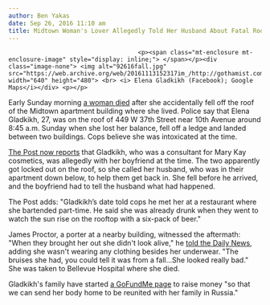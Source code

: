 ```yaml
---
author: Ben Yakas
date: Sep 26, 2016 11:10 am
title: Midtown Woman's Lover Allegedly Told Her Husband About Fatal Rooftop Fall
---
```


	
										<p><span class="mt-enclosure mt-enclosure-image" style="display: inline;"> </span></p><div class="image-none"> <img alt="92616fall.jpg" src="https://web.archive.org/web/20161113152317im_/http://gothamist.com/attachments/byakas/92616fall.jpg" width="640" height="480"> <br> <i> Elena Gladkikh (Facebook); Google Maps</i></div> <p></p>

<p>Early Sunday morning <a href="https://web.archive.org/web/20161113152317/http://gothamist.com/2016/09/25/cops_intoxicated_woman_dies_after_f.php">a woman died</a> after she accidentally fell off the roof of the Midtown apartment building where she lived. Police say that Elena Gladkikh, 27, was on the roof of 449 W 37th Street near 10th Avenue around 8:45 a.m. Sunday when she lost her balance, fell off a ledge and landed between two buildings. Cops believe she was intoxicated at the time.</p>

<p><a href="https://web.archive.org/web/20161113152317/http://nypost.com/2016/09/25/woman-critical-after-falling-between-two-buildings/">The Post now reports</a> that Gladkikh, who was a consultant for Mary Kay cosmetics, was allegedly with her boyfriend at the time. The two apparently got locked out on the roof, so she called her husband, who was in their apartment down below, to help them get back in. She fell before he arrived, and the boyfriend had to tell the husband what had happened.</p>

<p>The Post adds: &quot;Gladkikh&#x2019;s date told cops he met her at a restaurant where she bartended part-time. He said she was already drunk when they went to watch the sun rise on the rooftop with a six-pack of beer.&quot;</p>

<p>James Proctor, a porter at a nearby building, witnessed the aftermath: &quot;When they brought her out she didn&apos;t look alive,&quot; he <a href="https://web.archive.org/web/20161113152317/http://www.nydailynews.com/new-york/manhattan/intoxicated-woman-injured-fall-midtown-building-roof-article-1.2805697">told the Daily News</a>, adding she wasn&apos;t wearing any clothing besides her underwear. &quot;The bruises she had, you could tell it was from a fall...She looked really bad.&quot; She was taken to Bellevue Hospital where she died.</p>

<p>Gladkikh&apos;s family have started <a href="https://web.archive.org/web/20161113152317/https://www.gofundme.com/2r4vprwk">a GoFundMe page</a> to raise money &quot;so that we can send her body home to be reunited with her family in Russia.&quot;</p>					
										
									
				